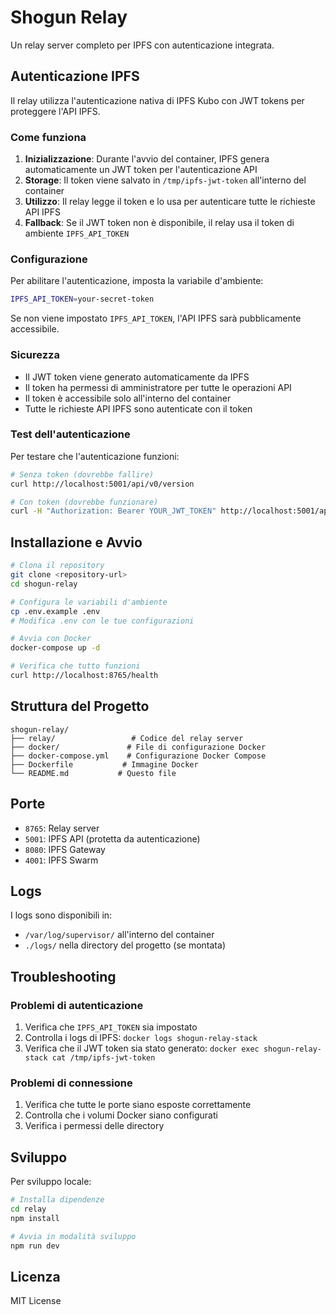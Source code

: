 # Shogun Relay

Un relay server completo per IPFS con autenticazione integrata.

## Autenticazione IPFS

Il relay utilizza l'autenticazione nativa di IPFS Kubo con JWT tokens per proteggere l'API IPFS.

### Come funziona

1. **Inizializzazione**: Durante l'avvio del container, IPFS genera automaticamente un JWT token per l'autenticazione API
2. **Storage**: Il token viene salvato in `/tmp/ipfs-jwt-token` all'interno del container
3. **Utilizzo**: Il relay legge il token e lo usa per autenticare tutte le richieste API IPFS
4. **Fallback**: Se il JWT token non è disponibile, il relay usa il token di ambiente `IPFS_API_TOKEN`

### Configurazione

Per abilitare l'autenticazione, imposta la variabile d'ambiente:

```bash
IPFS_API_TOKEN=your-secret-token
```

Se non viene impostato `IPFS_API_TOKEN`, l'API IPFS sarà pubblicamente accessibile.

### Sicurezza

- Il JWT token viene generato automaticamente da IPFS
- Il token ha permessi di amministratore per tutte le operazioni API
- Il token è accessibile solo all'interno del container
- Tutte le richieste API IPFS sono autenticate con il token

### Test dell'autenticazione

Per testare che l'autenticazione funzioni:

```bash
# Senza token (dovrebbe fallire)
curl http://localhost:5001/api/v0/version

# Con token (dovrebbe funzionare)
curl -H "Authorization: Bearer YOUR_JWT_TOKEN" http://localhost:5001/api/v0/version
```

## Installazione e Avvio

```bash
# Clona il repository
git clone <repository-url>
cd shogun-relay

# Configura le variabili d'ambiente
cp .env.example .env
# Modifica .env con le tue configurazioni

# Avvia con Docker
docker-compose up -d

# Verifica che tutto funzioni
curl http://localhost:8765/health
```

## Struttura del Progetto

```
shogun-relay/
├── relay/                 # Codice del relay server
├── docker/               # File di configurazione Docker
├── docker-compose.yml    # Configurazione Docker Compose
├── Dockerfile           # Immagine Docker
└── README.md           # Questo file
```

## Porte

- `8765`: Relay server
- `5001`: IPFS API (protetta da autenticazione)
- `8080`: IPFS Gateway
- `4001`: IPFS Swarm

## Logs

I logs sono disponibili in:
- `/var/log/supervisor/` all'interno del container
- `./logs/` nella directory del progetto (se montata)

## Troubleshooting

### Problemi di autenticazione

1. Verifica che `IPFS_API_TOKEN` sia impostato
2. Controlla i logs di IPFS: `docker logs shogun-relay-stack`
3. Verifica che il JWT token sia stato generato: `docker exec shogun-relay-stack cat /tmp/ipfs-jwt-token`

### Problemi di connessione

1. Verifica che tutte le porte siano esposte correttamente
2. Controlla che i volumi Docker siano configurati
3. Verifica i permessi delle directory

## Sviluppo

Per sviluppo locale:

```bash
# Installa dipendenze
cd relay
npm install

# Avvia in modalità sviluppo
npm run dev
```

## Licenza

MIT License
